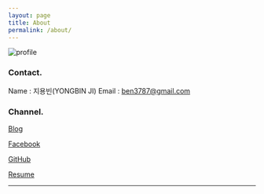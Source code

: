 ```yaml
---
layout: page
title: About
permalink: /about/
---
```


![profile](/assets/img/profile.png)

### Contact.

Name : 지용빈(YONGBIN JI) 
Email :  ben3787@gmail.com

### Channel.

[Blog](https://tempuss.github.io/)

[Facebook](https://www.facebook.com/profile.php?id=100002595891006)

[GitHub](https://github.com/Tempuss)

[Resume](https://www.notion.so/tempuss/2f22942266c645daa8c266b5ae5da113)

---



